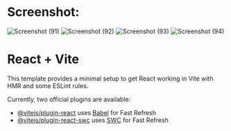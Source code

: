# Screenshot:


![Screenshot (91)](https://github.com/user-attachments/assets/1593b0cb-53b7-41b6-b234-0c6762f71d62)
![Screenshot (92)](https://github.com/user-attachments/assets/2c29a2bd-65ba-41e6-a5b6-b3696f6e92e7)
![Screenshot (93)](https://github.com/user-attachments/assets/5a938b64-e976-46cc-ae74-eb3feca11643)
![Screenshot (94)](https://github.com/user-attachments/assets/f2f548c8-2aba-470a-afd6-408560fa57c5)

# React + Vite

This template provides a minimal setup to get React working in Vite with HMR and some ESLint rules.

Currently, two official plugins are available:

- [@vitejs/plugin-react](https://github.com/vitejs/vite-plugin-react/blob/main/packages/plugin-react/README.md) uses [Babel](https://babeljs.io/) for Fast Refresh
- [@vitejs/plugin-react-swc](https://github.com/vitejs/vite-plugin-react-swc) uses [SWC](https://swc.rs/) for Fast Refresh
